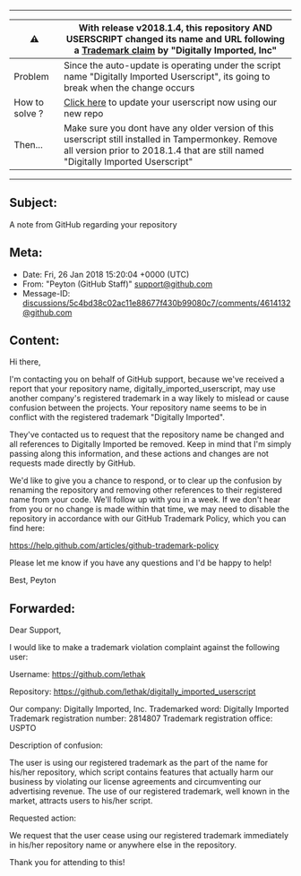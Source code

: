 
- - - 

|:warning:|**With release v2018.1.4, this repository AND USERSCRIPT changed its name and URL following a [Trademark claim](./DigitallyImportedTrademarkClaim.md) by "Digitally Imported, Inc"**|
|---|---|
|Problem|Since the auto-update is operating under the script name "Digitally Imported Userscript", its going to break when the change occurs|
|How to solve ?| [Click here](https://raw.githubusercontent.com/lethak/LTKDIFMU-userscript/live/DIUserscript.user.js) to update your userscript now using our new repo |
|Then...|  Make sure you dont have any older version of this userscript still installed in Tampermonkey. Remove all version prior to 2018.1.4 that are still named "Digitally Imported Userscript" |

- - - 

## Subject:
A note from GitHub regarding your repository

## Meta:
* Date: Fri, 26 Jan 2018 15:20:04 +0000 (UTC)
* From: "Peyton (GitHub Staff)" <support@github.com>
* Message-ID: <discussions/5c4bd38c02ac11e88677f430b99080c7/comments/4614132@github.com>

## Content:
Hi there,

I'm contacting you on behalf of GitHub support, because we've received a report that your repository name, digitally_imported_userscript, may use another company's registered trademark in a way likely to mislead or cause confusion between the projects. Your repository name seems to be in conflict with the registered trademark "Digitally Imported".

They've contacted us to request that the repository name be changed and all references to Digitally Imported be removed. Keep in mind that I'm simply passing along this information, and these actions and changes are not requests made directly by GitHub.

We'd like to give you a chance to respond, or to clear up the confusion by renaming the repository and removing other references to their registered name from your code. We'll follow up with you in a week. If we don't hear from you or no change is made within that time, we may need to disable the repository in accordance with our GitHub Trademark Policy, which you can find here:

https://help.github.com/articles/github-trademark-policy

Please let me know if you have any questions and I'd be happy to help!

Best, 
Peyton


## Forwarded:
Dear Support,

I would like to make a trademark violation complaint against the following user:

Username: https://github.com/lethak

Repository: https://github.com/lethak/digitally_imported_userscript

Our company: Digitally Imported, Inc.
Trademarked word: Digitally Imported
Trademark registration number: 2814807
Trademark registration office: USPTO

Description of confusion:

The user is using our registered trademark as the part of the name for his/her repository, which script contains features that actually harm our business by violating our license agreements and circumventing our advertising revenue. The use of our registered trademark, well known in the market, attracts users to his/her script.

Requested action:

We request that the user cease using our registered trademark immediately in his/her repository name or anywhere else in the repository.

Thank you for attending to this!

